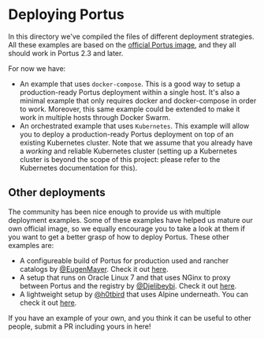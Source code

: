 # Deploying Portus

In this directory we've compiled the files of different deployment
strategies. All these examples are based on the
[official Portus image](https://github.com/openSUSE/docker-containers/tree/master/derived_images/portus),
and they all should work in Portus 2.3 and later.

For now we have:

- An example that uses `docker-compose`. This is a good way to setup a
  production-ready Portus deployment within a single host. It's also a minimal
  example that only requires docker and docker-compose in order to
  work. Moreover, this same example could be extended to make it work in
  multiple hosts through Docker Swarm.
- An orchestrated example that uses `Kubernetes`. This example will allow you to
  deploy a production-ready Portus deployment on top of an existing Kubernetes
  cluster. Note that we assume that you already have a *working* and reliable
  Kubernetes cluster (setting up a Kubernetes cluster is beyond the scope of
  this project: please refer to the Kubernetes documentation for this).

## Other deployments

The community has been nice enough to provide us with multiple deployment
examples. Some of these examples have helped us mature our own official image,
so we equally encourage you to take a look at them if you want to get a better
grasp of how to deploy Portus. These other examples are:

- A configureable build of Portus for production used and rancher catalogs
  by [@EugenMayer](https://github.com/EugenMayer). Check it out
  [here](https://github.com/EugenMayer/docker-image-portus).
- A setup that runs on Oracle Linux 7 and that uses NGinx to proxy between
  Portus and the registry by [@Djelibeybi](https://github.com/Djelibeybi/). Check
  it out [here](https://github.com/Djelibeybi/Portus-On-OracleLinux7).
- A lightweight setup by [@h0tbird](https://github.com/h0tbird) that uses Alpine
  underneath. You can check it out [here](https://github.com/katosys/portus).

If you have an example of your own, and you think it can be useful to other
people, submit a PR including yours in here!
